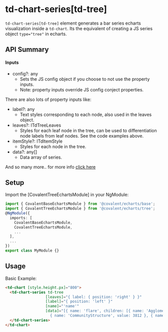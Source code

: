 # td-chart-series[td-tree]

`td-chart-series[td-tree]` element generates a bar series echarts visualization inside a `td-chart`. Its the equivalent of creating a JS series object `type="tree"` in echarts.

## API Summary

#### Inputs

+ config?: any
  + Sets the JS config object if you choose to not use the property inputs.
  + Note: property inputs override JS config conject properties.

There are also lots of property inputs like:

+ label?: any
  + Text styles corresponding to each node, also used in the leaves object.
+ leaves?: ITdTreeLeaves
  + Styles for each leaf node in the tree, can be used to differentiation node labels from leaf nodes. See the code examples above.
+ itemStyle?: ITdItemStyle
  + Styles for each node in the tree.
+ data?: any[]
  + Data array of series.

And so many more.. for more info [click here](https://ecomfe.github.io/echarts-doc/public/en/option.html#series-tree)

## Setup

Import the [CovalentTreeEchartsModule] in your NgModule:

```typescript
import { CovalentBaseEchartsModule } from '@covalent/echarts/base';
import { CovalentTreeEchartsModule } from '@covalent/echarts/tree';
@NgModule({
  imports: [
    CovalentBaseEchartsModule,
    CovalentTreeEchartsModule,
    ...
  ],
  ...
})
export class MyModule {}
```

## Usage

Basic Example:

```html
<td-chart [style.height.px]="800">
  <td-chart-series td-tree
                  [leaves]="{ label: { position: 'right' } }"
                  [label]="{ position: 'left' }"            
                  [name]="'name'"
                  [data]="[{ name: 'flare', children: [{ name: 'AgglomerativeCluster', value: 3938 }, 
                    { name: 'CommunityStructure', value: 3812 }, { name: 'HierarchicalCluster', value: 6714 }] }]">
  </td-chart-series>
</td-chart>
```